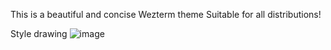 This is a beautiful and concise Wezterm theme
Suitable for all distributions!

Style drawing
![image](https://github.com/user-attachments/assets/d88bbde0-ab89-4c83-bdd3-3ccce40273b2)
